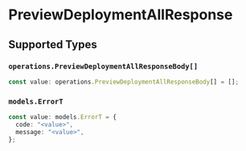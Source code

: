 # PreviewDeploymentAllResponse


## Supported Types

### `operations.PreviewDeploymentAllResponseBody[]`

```typescript
const value: operations.PreviewDeploymentAllResponseBody[] = [];
```

### `models.ErrorT`

```typescript
const value: models.ErrorT = {
  code: "<value>",
  message: "<value>",
};
```

